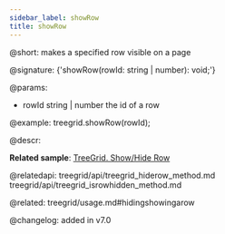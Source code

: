 ```yaml
---
sidebar_label: showRow
title: showRow
---          
```


@short: makes a specified row visible on a page

@signature: {'showRow(rowId: string | number): void;'}

@params:
- rowId	    string | number   the id of a row

@example:
treegrid.showRow(rowId);


@descr:

**Related sample**: [TreeGrid. Show/Hide Row](https://snippet.dhtmlx.com/6geqbtvv)

@relatedapi: 
treegrid/api/treegrid_hiderow_method.md
treegrid/api/treegrid_isrowhidden_method.md

@related: treegrid/usage.md#hidingshowingarow

@changelog:
added in v7.0
